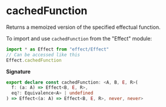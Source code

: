 # cachedFunction

Returns a memoized version of the specified effectual function.

To import and use `cachedFunction` from the "Effect" module:

```ts
import * as Effect from "effect/Effect"
// Can be accessed like this
Effect.cachedFunction
```

**Signature**

```ts
export declare const cachedFunction: <A, B, E, R>(
  f: (a: A) => Effect<B, E, R>,
  eq?: Equivalence<A> | undefined
) => Effect<(a: A) => Effect<B, E, R>, never, never>
```
